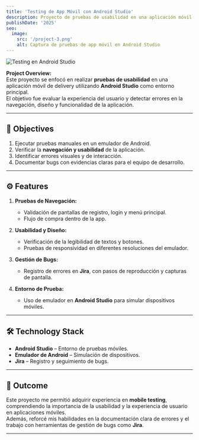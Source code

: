 ```yaml
---
title: 'Testing de App Móvil con Android Studio'
description: Proyecto de pruebas de usabilidad en una aplicación móvil de delivery utilizando Android Studio.
publishDate: '2025'
seo:
  image:
    src: '/project-3.png'
    alt: Captura de pruebas de app móvil en Android Studio
---
```


![Testing en Android Studio](/project-3.png)

**Project Overview:**  
Este proyecto se enfocó en realizar **pruebas de usabilidad** en una aplicación móvil de delivery utilizando **Android Studio** como entorno principal.  
El objetivo fue evaluar la experiencia del usuario y detectar errores en la navegación, diseño y funcionalidad de la aplicación.  

---

## 🎯 Objectives

1. Ejecutar pruebas manuales en un emulador de Android.  
2. Verificar la **navegación y usabilidad** de la aplicación.  
3. Identificar errores visuales y de interacción.  
4. Documentar bugs con evidencias claras para el equipo de desarrollo.  

---

## ⚙️ Features

1. **Pruebas de Navegación:**  
   - Validación de pantallas de registro, login y menú principal.  
   - Flujo de compra dentro de la app.  

2. **Usabilidad y Diseño:**  
   - Verificación de la legibilidad de textos y botones.  
   - Pruebas de responsividad en diferentes resoluciones del emulador.  

3. **Gestión de Bugs:**  
   - Registro de errores en **Jira**, con pasos de reproducción y capturas de pantalla.  

4. **Entorno de Prueba:**  
   - Uso de emulador en **Android Studio** para simular dispositivos móviles.  

---

## 🛠️ Technology Stack

- **Android Studio** – Entorno de pruebas móviles.  
- **Emulador de Android** – Simulación de dispositivos.  
- **Jira** – Registro y seguimiento de bugs.  

---

## 📌 Outcome

Este proyecto me permitió adquirir experiencia en **mobile testing**, comprendiendo la importancia de la usabilidad y la experiencia de usuario en aplicaciones móviles.  
Además, reforcé mis habilidades en la documentación clara de errores y el trabajo con herramientas de gestión de bugs como **Jira**.  

---